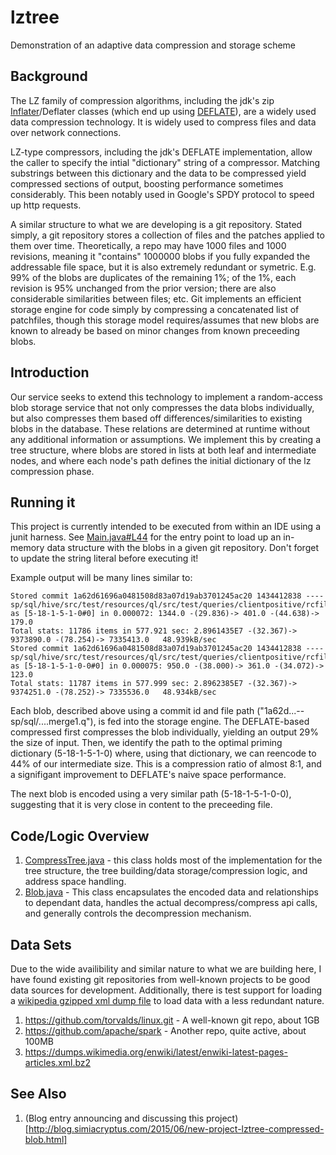 # lztree
Demonstration of an adaptive data compression and storage scheme

## Background

The LZ family of compression algorithms, including the jdk's zip [Inflater](http://docs.oracle.com/javase/7/docs/api/java/util/zip/Inflater.html)/Deflater classes (which end up using [DEFLATE](https://en.wikipedia.org/wiki/DEFLATE)), are a widely used data compression technology. It is widely used to compress files and data over network connections. 

LZ-type compressors, including the jdk's DEFLATE implementation, allow the caller to specify the intial "dictionary" string of a compressor. Matching substrings between this dictionary and the data to be compressed yield compressed sections of output, boosting performance sometimes considerably. This been notably used in Google's SPDY protocol to speed up http requests.

A similar structure to what we are developing is a git repository. Stated simply, a git repository stores a collection of files and the patches applied to them over time. Theoretically, a repo may have 1000 files and 1000 revisions, meaning it "contains" 1000000 blobs if you fully expanded the addressable file space, but it is also extremely redundant or symetric. E.g. 99% of the blobs are duplicates of the remaining 1%; of the 1%, each revision is 95% unchanged from the prior version; there are also considerable similarities between files; etc. Git implements an efficient storage engine for code simply by compressing a concatenated list of patchfiles, though this storage model requires/assumes that new blobs are known to already be based on minor changes from known preceeding blobs.

## Introduction

Our service seeks to extend this technology to implement a random-access blob storage service that not only compresses the data blobs individually, but also compresses them based off differences/similarities to existing blobs in the database. These relations are determined at runtime without any additional information or assumptions. We implement this by creating a tree structure, where blobs are stored in lists at both leaf and intermediate nodes, and where each node's path defines the initial dictionary of the lz compression phase.

## Running it

This project is currently intended to be executed from within an IDE using a junit harness. See [Main.java#L44](https://github.com/acharneski/lztree/blob/ccf1b6374dfd30ce0962da3255585aa291f8173e/src/test/java/com/simiacryptus/lztree/Main.java#L44) for the entry point to load up an in-memory data structure with the blobs in a given git repository. Don't forget to update the string literal before executing it!


Example output will be many lines similar to:

```
Stored commit 1a62d61696a0481508d83a07d19ab3701245ac20 1434412838 ----sp/sql/hive/src/test/resources/ql/src/test/queries/clientpositive/rcfile_merge1.q as [5-18-1-5-1-0#0] in 0.000072: 1344.0 -(29.836)-> 401.0 -(44.638)-> 179.0
Total stats: 11786 items in 577.921 sec: 2.8961435E7 -(32.367)-> 9373890.0 -(78.254)-> 7335413.0   48.939kB/sec
Stored commit 1a62d61696a0481508d83a07d19ab3701245ac20 1434412838 ----sp/sql/hive/src/test/resources/ql/src/test/queries/clientpositive/rcfile_merge2.q as [5-18-1-5-1-0-0#0] in 0.000075: 950.0 -(38.000)-> 361.0 -(34.072)-> 123.0
Total stats: 11787 items in 577.999 sec: 2.8962385E7 -(32.367)-> 9374251.0 -(78.252)-> 7335536.0   48.934kB/sec
```

Each blob, described above using a commit id and file path ("1a62d...--sp/sql/....merge1.q"), is fed into the storage engine. The DEFLATE-based compressed first compresses the blob individually, yielding an output 29% the size of input. Then, we identify the path to the optimal priming dictionary (5-18-1-5-1-0) where, using that dictionary, we can reencode to 44% of our intermediate size. This is a compression ratio of almost 8:1, and a signifigant improvement to DEFLATE's naive space performance.

The next blob is encoded using a very similar path (5-18-1-5-1-0-0), suggesting that it is very close in content to the preceeding file.

## Code/Logic Overview

1. [CompressTree.java](https://github.com/acharneski/lztree/blob/ccf1b6374dfd30ce0962da3255585aa291f8173e/src/main/java/com/simiacryptus/lztree/CompressTree.java) - this class holds most of the implementation for the tree structure, the tree building/data storage/compression logic, and address space handling.
2. [Blob.java](https://github.com/acharneski/lztree/blob/ccf1b6374dfd30ce0962da3255585aa291f8173e/src/main/java/com/simiacryptus/lztree/Blob.java) - This class encapsulates the encoded data and relationships to dependant data, handles the actual decompress/compress api calls, and generally controls the decompression mechanism.

## Data Sets

Due to the wide availibility and similar nature to what we are building here, I have found existing git repositories from well-known projects to be good data sources for development. Additionally, there is test support for loading a [wikipedia gzipped xml dump file](https://github.com/acharneski/lztree/blob/ccf1b6374dfd30ce0962da3255585aa291f8173e/src/test/java/com/simiacryptus/lztree/Main.java#L85) to load data with a less redundant nature.

1. https://github.com/torvalds/linux.git - A well-known git repo, about 1GB
2. https://github.com/apache/spark - Another repo, quite active, about 100MB
3. https://dumps.wikimedia.org/enwiki/latest/enwiki-latest-pages-articles.xml.bz2

## See Also

1. (Blog entry announcing and discussing this project)[http://blog.simiacryptus.com/2015/06/new-project-lztree-compressed-blob.html]

